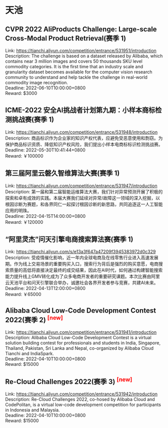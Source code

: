 # 天池



## CVPR 2022 AliProducts Challenge:  Large-scale Cross-Modal Product Retrieval(赛季 1)

Link: https://tianchi.aliyun.com/competition/entrance/531951/introduction  
Description: The challenge is based on a dataset released by Alibaba, which contains near 3 million images and covers 50 thousands SKU level commodity categories. It is the first time that an industry scale and granularity dataset becomes available for the computer vision research community to understand and help tackle the challenge in real-world commodity image recognition.  
Deadline: 2022-06-10T10:00:00+0800  
Reward: $3000  


## ICME-2022 安全AI挑战者计划第九期：小样本商标检测挑战赛(赛季 1)

Link: https://tianchi.aliyun.com/competition/entrance/531948/introduction  
Description: 商品标识作为企业家的知识产权代表，应避免受恶意使用和剽窃。为保护商品标识资质、降低知识产权风险，我们提出小样本电商标标识检测挑战赛。  
Deadline: 2022-05-30T10:41:44+0800  
Reward: ￥100000  


## 第三届阿里云磐久智维算法大赛(赛季 1)

Link: https://tianchi.aliyun.com/competition/entrance/531947/introduction  
Description: 第一届和第二届智能运维算法大赛，我们针对异常预测开展了积极的探索和卓有成效的实践。本届大赛我们延续对异常/故障这一领域的深入挖掘，以根因诊断为赛题，和各界同仁一起探讨根因诊断的新思路，共同追逐这一人工智能应用的明珠。  
Deadline: 2022-04-15T14:00:00+0800  
Reward: ￥120000  


## “阿里灵杰”问天引擎电商搜索算法赛(赛季 1)

Link: https://tianchi.aliyun.com/s/e13a3f647a47209f3945383972d0c329  
Description: 受疫情催化影响，近一年内全球电商及在线零售行业进入高速发展期。作为线上交易场景的重要购买入口，搜索行为背后是强烈的购买意愿，电商搜索质量的高低将直接决定最终的成交结果，因此在AI时代，如何通过构建智能搜索能力提升线上GMV转化成为了众多电商开发者的重要研究课题。本次比赛由阿里云天池平台和问天引擎联合举办，诚邀社会各界开发者参与竞赛，共建AI未来。  
Deadline: 2022-04-13T12:00:00+0800  
Reward: ￥65000  


## Alibaba Cloud Low-Code Development Contest 2022(赛季 2) <sup style="color:red">[new]<sup>  

Link: https://tianchi.aliyun.com/competition/entrance/531941/introduction  
Description: Alibaba Cloud Low-Code Development Contest is a virtual solution building contest for professionals and students in India, Singapore, Thailand, Pakistan, Sri Lanka and Nepal, co-organized by Alibaba Cloud Tianchi and IndiaSpark.  
Deadline: 2022-04-10T10:00:00+0800  
Reward: $15000  


## Re-Cloud Challenges 2022(赛季 3) <sup style="color:red">[new]<sup>  

Link: https://tianchi.aliyun.com/competition/entrance/531942/introduction  
Description: Re-Cloud Challenges 2022, co-hosed by Alibaba Cloud and CodePolitan, is a virtual low-code development competition for participants in Indonesia and Malaysia.  
Deadline: 2022-04-10T10:00:00+0800  
Reward: $15000  

